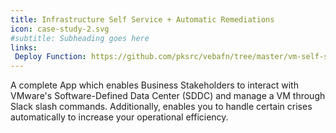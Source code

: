 ```yaml
---
title: Infrastructure Self Service + Automatic Remediations
icon: case-study-2.svg
#subtitle: Subheading goes here
links:  
 Deploy Function: https://github.com/pksrc/vebafn/tree/master/vm-self-service-app
---
```

A complete App which enables Business Stakeholders to interact with VMware's Software-Defined Data Center (SDDC) and manage a VM through Slack slash commands. Additionally, enables you to handle certain crises automatically to increase your operational efficiency.